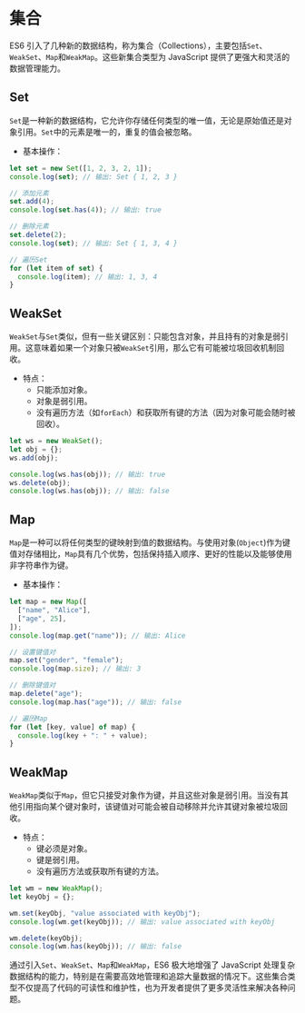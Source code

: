 # 集合

ES6 引入了几种新的数据结构，称为集合（Collections），主要包括`Set`、`WeakSet`、`Map`和`WeakMap`。这些新集合类型为 JavaScript 提供了更强大和灵活的数据管理能力。

## Set

`Set`是一种新的数据结构，它允许你存储任何类型的唯一值，无论是原始值还是对象引用。`Set`中的元素是唯一的，重复的值会被忽略。

- 基本操作：

```javascript
let set = new Set([1, 2, 3, 2, 1]);
console.log(set); // 输出: Set { 1, 2, 3 }

// 添加元素
set.add(4);
console.log(set.has(4)); // 输出: true

// 删除元素
set.delete(2);
console.log(set); // 输出: Set { 1, 3, 4 }

// 遍历Set
for (let item of set) {
  console.log(item); // 输出: 1, 3, 4
}
```

## WeakSet

`WeakSet`与`Set`类似，但有一些关键区别：只能包含对象，并且持有的对象是弱引用。这意味着如果一个对象只被`WeakSet`引用，那么它有可能被垃圾回收机制回收。

- 特点：
  - 只能添加对象。
  - 对象是弱引用。
  - 没有遍历方法（如`forEach`）和获取所有键的方法（因为对象可能会随时被回收）。

```javascript
let ws = new WeakSet();
let obj = {};
ws.add(obj);

console.log(ws.has(obj)); // 输出: true
ws.delete(obj);
console.log(ws.has(obj)); // 输出: false
```

## Map

`Map`是一种可以将任何类型的键映射到值的数据结构。与使用对象(`Object`)作为键值对存储相比，`Map`具有几个优势，包括保持插入顺序、更好的性能以及能够使用非字符串作为键。

- 基本操作：

```javascript
let map = new Map([
  ["name", "Alice"],
  ["age", 25],
]);
console.log(map.get("name")); // 输出: Alice

// 设置键值对
map.set("gender", "female");
console.log(map.size); // 输出: 3

// 删除键值对
map.delete("age");
console.log(map.has("age")); // 输出: false

// 遍历Map
for (let [key, value] of map) {
  console.log(key + ": " + value);
}
```

## WeakMap

`WeakMap`类似于`Map`，但它只接受对象作为键，并且这些对象是弱引用。当没有其他引用指向某个键对象时，该键值对可能会被自动移除并允许其键对象被垃圾回收。

- 特点：
  - 键必须是对象。
  - 键是弱引用。
  - 没有遍历方法或获取所有键的方法。

```javascript
let wm = new WeakMap();
let keyObj = {};

wm.set(keyObj, "value associated with keyObj");
console.log(wm.get(keyObj)); // 输出: value associated with keyObj

wm.delete(keyObj);
console.log(wm.has(keyObj)); // 输出: false
```

通过引入`Set`、`WeakSet`、`Map`和`WeakMap`，ES6 极大地增强了 JavaScript 处理复杂数据结构的能力，特别是在需要高效地管理和追踪大量数据的情况下。这些集合类型不仅提高了代码的可读性和维护性，也为开发者提供了更多灵活性来解决各种问题。
